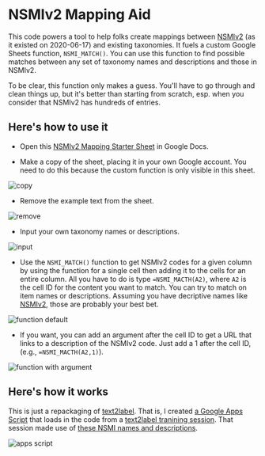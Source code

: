 # NSMIv2 Mapping Aid
This code powers a tool to help folks create mappings between [NSMIv2](http://taxonomy.legal/) (as it existed on 2020-06-17) and existing taxonomies. It fuels a custom Google Sheets function, `NSMI_MATCH()`. You can use this function to find possible matches between any set of taxonomy names and descriptions and those in NSMIv2.

To be clear, this function only makes a guess. You'll have to go through and clean things up, but it's better than starting from scratch, esp. when you consider that NSMIv2 has hundreds of entries. 

## Here's how to use it 

- Open this [NSMIv2 Mapping Starter Sheet](https://docs.google.com/spreadsheets/d/1sZyeCKZ38oz8P22b8szpBcNYPuPEsoArRfgqU8mqo-A/edit) in Google Docs.

- Make a copy of the sheet, placing it in your own Google account. You need to do this because the custom function is only visible in this sheet. 

![copy](https://learned-hands.github.io/mapping_aid/images/step-2.gif)

- Remove the example text from the sheet.

![remove](https://learned-hands.github.io/mapping_aid/images/step-1.gif)

- Input your own taxonomy names or descriptions.

![input](https://learned-hands.github.io/mapping_aid/images/step0.gif)

- Use the `NSMI_MATCH()` function to get NSMIv2 codes for a given column by using the function for a single cell then adding it to the cells for an entire column. All you have to do is type `=NSMI_MACTH(A2)`, where `A2` is the cell ID for the content you want to match. You can try to match on item names or descriptions. Assuming you have decriptive names like [NSMIv2](http://taxonomy.legal/), those are probably your best bet. 

![function default](https://learned-hands.github.io/mapping_aid/images/step1.gif)

- If you want, you can add an argument after the cell ID to get a URL that links to a description of the NSMIv2 code. Just add a 1 after the cell ID, (e.g., `=NSMI_MACTH(A2,1)`).

![function with argument](https://learned-hands.github.io/mapping_aid/images/step2.gif)

## Here's how it works

This is just a repackaging of [text2label](https://github.com/colarusso/text2label). That is, I created [a Google Apps Script](https://github.com/learned-hands/mapping_aid/blob/master/js/scripts.gs) that loads in the code from a [text2label tranining session](https://colarusso.github.io/text2label/). That session made use of [these NSMI names and descriptions](https://learned-hands.github.io/mapping_aid/csv/NSMIv2_titles-codes.csv). 

![apps script](https://learned-hands.github.io/mapping_aid/images/apps_script.png)



